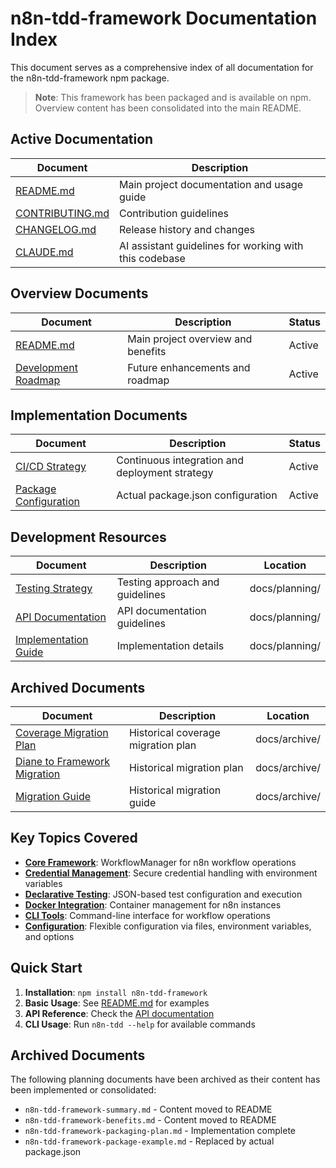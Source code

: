 # n8n-tdd-framework Documentation Index

This document serves as a comprehensive index of all documentation for the n8n-tdd-framework npm package.

> **Note**: This framework has been packaged and is available on npm. Overview content has been consolidated into the main README.

## Active Documentation

| Document | Description |
|----------|-------------|
| [README.md](./README.md) | Main project documentation and usage guide |
| [CONTRIBUTING.md](./CONTRIBUTING.md) | Contribution guidelines |
| [CHANGELOG.md](./CHANGELOG.md) | Release history and changes |
| [CLAUDE.md](./CLAUDE.md) | AI assistant guidelines for working with this codebase |

## Overview Documents

| Document | Description | Status |
|----------|-------------|--------|
| [README.md](./README.md#overview) | Main project overview and benefits | Active |
| [Development Roadmap](./n8n-tdd-framework-next-steps.md) | Future enhancements and roadmap | Active |

## Implementation Documents

| Document | Description | Status |
|----------|-------------|--------|
| [CI/CD Strategy](./n8n-tdd-framework-cicd.md) | Continuous integration and deployment strategy | Active |
| [Package Configuration](./package.json) | Actual package.json configuration | Active |

## Development Resources

| Document | Description | Location |
|----------|-------------|-----------|
| [Testing Strategy](./docs/planning/n8n-tdd-framework-testing-strategy.md) | Testing approach and guidelines | docs/planning/ |
| [API Documentation](./docs/planning/n8n-tdd-framework-api-docs.md) | API documentation guidelines | docs/planning/ |
| [Implementation Guide](./docs/planning/n8n-tdd-framework-implementation-guide.md) | Implementation details | docs/planning/ |

## Archived Documents

| Document | Description | Location |
|----------|-------------|-----------|
| [Coverage Migration Plan](./docs/archive/coverage-migration-plan.md) | Historical coverage migration plan | docs/archive/ |
| [Diane to Framework Migration](./docs/archive/diane-to-framework-migration-plan.md) | Historical migration plan | docs/archive/ |
| [Migration Guide](./docs/archive/n8n-tdd-framework-migration-guide.md) | Historical migration guide | docs/archive/ |

## Key Topics Covered

- **[Core Framework](./README.md#api-reference)**: WorkflowManager for n8n workflow operations
- **[Credential Management](./README.md#credential-management)**: Secure credential handling with environment variables
- **[Declarative Testing](./README.md#declarative-testing)**: JSON-based test configuration and execution
- **[Docker Integration](./README.md#docker-management)**: Container management for n8n instances
- **[CLI Tools](./README.md#cli-usage)**: Command-line interface for workflow operations
- **[Configuration](./README.md#configuration)**: Flexible configuration via files, environment variables, and options

## Quick Start

1. **Installation**: `npm install n8n-tdd-framework`
2. **Basic Usage**: See [README.md](./README.md#basic-usage) for examples
3. **API Reference**: Check the [API documentation](./README.md#api-reference)
4. **CLI Usage**: Run `n8n-tdd --help` for available commands

## Archived Documents

The following planning documents have been archived as their content has been implemented or consolidated:
- `n8n-tdd-framework-summary.md` - Content moved to README
- `n8n-tdd-framework-benefits.md` - Content moved to README
- `n8n-tdd-framework-packaging-plan.md` - Implementation complete
- `n8n-tdd-framework-package-example.md` - Replaced by actual package.json